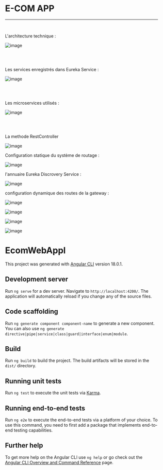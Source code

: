 # E-COM APP

<hr>

<br>

L'architecture technique :

![image](https://github.com/user-attachments/assets/e91b66e3-dff4-4e65-9634-8b206469a2e6)


<br>

<br>

Les services enregistrés dans Eureka Service :

![image](https://github.com/user-attachments/assets/e4eed852-2252-4d55-b436-28cc0a4334f7)


<br>

<br>

Les microservices utilisés :

![image](https://github.com/user-attachments/assets/f1ddf5c7-da62-4322-a95b-4d626bfe9858)

<br>

<br>

La methode RestController

![image](https://github.com/user-attachments/assets/969b8f75-4984-4b6e-aa57-b0b3d5e7d9eb)


Configuration statique du système de routage : 

![image](https://github.com/user-attachments/assets/09e95e22-04e7-4b11-bf34-daaaccba2512)


l'annuaire Eureka Discrovery Service : 

![image](https://github.com/user-attachments/assets/dd3f845e-aae2-4c67-9a09-0720eb1ec229)


configuration dynamique des routes de la gateway : 

![image](https://github.com/user-attachments/assets/2e3648b2-abaa-4d4e-b606-e0deb819379b)


![image](https://github.com/user-attachments/assets/b319366e-c078-408f-8e19-2f704df6dd46)



![image](https://github.com/user-attachments/assets/8281cf8c-1ef5-419d-a6ed-c19687697ced)



![image](https://github.com/user-attachments/assets/0b2e8053-5fac-441e-95ef-a65390f12537)





# EcomWebAppl

This project was generated with [Angular CLI](https://github.com/angular/angular-cli) version 18.0.1.

## Development server

Run `ng serve` for a dev server. Navigate to `http://localhost:4200/`. The application will automatically reload if you change any of the source files.

## Code scaffolding

Run `ng generate component component-name` to generate a new component. You can also use `ng generate directive|pipe|service|class|guard|interface|enum|module`.

## Build

Run `ng build` to build the project. The build artifacts will be stored in the `dist/` directory.

## Running unit tests

Run `ng test` to execute the unit tests via [Karma](https://karma-runner.github.io).

## Running end-to-end tests

Run `ng e2e` to execute the end-to-end tests via a platform of your choice. To use this command, you need to first add a package that implements end-to-end testing capabilities.

## Further help

To get more help on the Angular CLI use `ng help` or go check out the [Angular CLI Overview and Command Reference](https://angular.dev/tools/cli) page.
